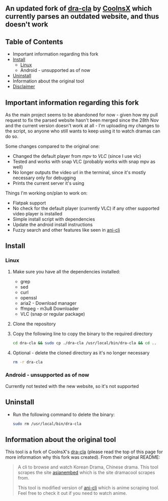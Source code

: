 <p align=center>
<br>
  
## An updated fork of [dra-cla](https://github.com/CoolnsX/dra-cla) by [CoolnsX](https://github.com/CoolnsX) which currently parses an outdated website, and thus doesn't work

## Table of Contents
- Important information regarding this fork
- [Install](#Install)
  - [Linux](#Linux)
  - Android - unsupported as of now
- [Uninstall](#Uninstall)
- Information about the original tool
- [Disclaimer](./disclaimer.md)

## Important information regarding this fork

As the main project seems to be abandoned for now - given how my pull request to fix the parsed website hasn't been merged since the 28th Nov and the current version doesn't work at all - I'm uploading my changes to the script, so anyone who still wants to keep using it to watch dramas can do so.

Some changes compared to the original one:
- Changed the default player from <i>mpv</i> to <i>VLC</i> (since I use vlc)
- Tested and works with snap VLC (probably works with snap mpv as well)
- No longer outputs the video url in the terminal, since it's mostly necessary only for debugging
- Prints the current server it's using


Things I'm working on/plan to work on:
- Flatpak support
- No check for the default player (currently VLC) if any other supported video player is installed
- Simple install script with dependencies
- Update the android install instructions
- Fuzzy search and other features like seen in [ani-cli](https://github.com/pystardust/ani-cli)

## Install

### Linux

1. Make sure you have all the dependencies installed:
    - grep
    - sed
    - curl
    - openssl
    - aria2 - Download manager
    - ffmpeg - m3u8 Downloader
    - VLC (snap or regular package)

2. Clone the repository

3. Copy the following line to copy the binary to the required directory
    ```bash
    cd dra-cla && sudo cp ./dra-cla /usr/local/bin/dra-cla && cd ..
    ```

4. Optional - delete the cloned directory as it's no longer necessary
    ```bash
    rm -r dra-cla
    ```

### Android - unsupported as of now

Currently not tested with the new website, so it's not supported

## Uninstall

* Run the following command to delete the binary:
    ```bash
    sudo rm /usr/local/bin/dra-cla
    ```

## Information about the original tool

This tool is a fork of CoolnsX's [dra-cla](https://github.com/CoolnsX/dra-cla) (please read the top of this page for more information why this fork was created). From their original README:

>A cli to browse and watch Korean Drama, Chinese drama. This tool scrapes the site [asianembed](https://asianembed.io) which is the site dramacool scrapes from.
>
>This tool is modified version of [ani-cli](https://github.com/pystardust/ani-cli) which is anime scraping tool. Feel free to check it out if you need to watch anime.
